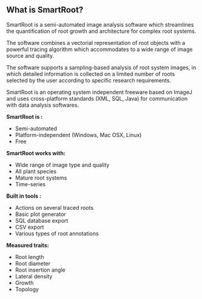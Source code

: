 ## What is SmartRoot?

SmartRoot is a semi-automated image analysis software which streamlines the quantification of root growth and architecture for complex root systems.

The software combines a vectorial representation of root objects with a powerful tracing algorithm which accommodates to a wide range of image source and quality.

The software supports a sampling-based analysis of root system images, in which detailed information is collected on a limited number of roots selected by the user according to specific research requirements.

SmartRoot is an operating system independent freeware based on ImageJ and uses cross-platform standards (XML, SQL, Java) for communication with data analysis softwares.

**SmartRoot is :**

- Semi-automated
- Platform-independent (Windows, Mac OSX, Linux)
- Free

**SmartRoot works with:**

- Wide range of image type and quality
- All plant species
- Mature root systems
- Time-series

**Built in tools :**
- Actions on several traced roots
- Basic plot generator
- SQL database export
- CSV export
- Various types of root annotations

**Measured traits:**
- Root length
- Root diameter
- Root insertion angle
- Lateral density
- Growth
- Topology

